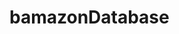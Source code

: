 # bamazonDatabase
[logo]: https://github.com/adam-p/markdown-here/raw/master/src/common/images/terminal.png "Logo Title Text 2"
